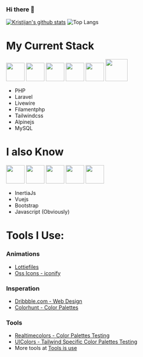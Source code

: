 ### Hi there 👋


[![Kristijan's github stats](https://github-readme-stats.vercel.app/api?username=abdelhamiderrahmouni&show=reviews,prs_merged,prs_merged_percentage&show_icons=true)](https://github.com/anuraghazra/github-readme-stats) ![Top Langs](https://github-readme-stats.vercel.app/api/top-langs/?username=abdelhamiderrahmouni&layout=compact)

# My Current Stack
<img width="50px" src="https://cdn.jsdelivr.net/gh/devicons/devicon@latest/icons/php/php-original.svg" /> <img width="50px" src="https://cdn.jsdelivr.net/gh/devicons/devicon@latest/icons/laravel/laravel-original.svg" /> <img width="50px" src="https://cdn.jsdelivr.net/gh/devicons/devicon@latest/icons/livewire/livewire-original-wordmark.svg" /> <img width="50px" src="https://cdn.jsdelivr.net/gh/devicons/devicon@latest/icons/alpinejs/alpinejs-original.svg" /> <img width="50px" src="https://cdn.jsdelivr.net/gh/devicons/devicon@latest/icons/tailwindcss/tailwindcss-original.svg" /> <img width="60px" src="https://cdn.jsdelivr.net/gh/devicons/devicon@latest/icons/mysql/mysql-original-wordmark.svg" />

- PHP
- Laravel
- Livewire
- Filamentphp
- Tailwindcss
- Alpinejs
- MySQL

# I also Know
<img width="50px" src="https://cdn.jsdelivr.net/gh/devicons/devicon@latest/icons/javascript/javascript-original.svg" /> <img width="50px" src="https://cdn.jsdelivr.net/gh/devicons/devicon@latest/icons/vuejs/vuejs-original.svg" /> 
 <img width="50px" src="https://cdn.jsdelivr.net/gh/devicons/devicon@latest/icons/html5/html5-original.svg" /> <img width="50px" src="https://cdn.jsdelivr.net/gh/devicons/devicon@latest/icons/css3/css3-original.svg" /> <img width="50px" src="https://cdn.jsdelivr.net/gh/devicons/devicon@latest/icons/bootstrap/bootstrap-original.svg" /> 

- InertiaJs
- Vuejs
- Bootstrap
- Javascript (Obviously)

# Tools I Use:
### Animations
- [Lottiefiles](https://app.lottiefiles.com/)
- [Oss Icons - iconify](https://icon-sets.iconify.design/)

### Insperation
- [Dribbble.com - Web Design](https://dribbble.com/search/shots/popular/web-design)
- [Colorhunt - Color Palettes](https://colorhunt.co/)

### Tools
- [Realtimecolors - Color Palettes Testing](https://realtimecolors.com/)
- [UIColors - Tailwind Specific Color Palettes Testing](https://uicolors.app/create)
- More tools at [Tools is use](https://github.com/abdelhamiderrahmouni/abdelhamiderrahmouni/blob/main/tools)
